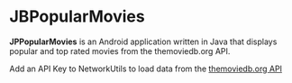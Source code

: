 # JBPopularMovies

**JPPopularMovies** is an Android application written in Java that displays popular and top rated movies from the themoviedb.org API.

Add an API Key to NetworkUtils to load data from the [themoviedb.org API](https://www.themoviedb.org)
